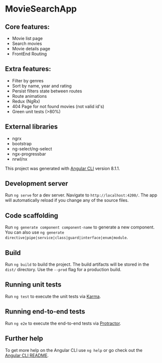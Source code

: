 # MovieSearchApp

## Core features:
- Movie list page
- Search movies
- Movie details page
- FrontEnd Routing

## Extra features:
- Filter by genres
- Sort by name, year and rating
- Persist filters state between routes
- Route animations
- Redux (NgRx)
- 404 Page for not found movies (not valid id's)
- Green unit tests (>80%)

## External libraries
- ngrx
- bootstrap
- ng-select/ng-select
- ngx-progressbar
- nrwl/nx

This project was generated with [Angular CLI](https://github.com/angular/angular-cli) version 8.1.1.

## Development server

Run `ng serve` for a dev server. Navigate to `http://localhost:4200/`. The app will automatically reload if you change any of the source files.

## Code scaffolding

Run `ng generate component component-name` to generate a new component. You can also use `ng generate directive|pipe|service|class|guard|interface|enum|module`.

## Build

Run `ng build` to build the project. The build artifacts will be stored in the `dist/` directory. Use the `--prod` flag for a production build.

## Running unit tests

Run `ng test` to execute the unit tests via [Karma](https://karma-runner.github.io).

## Running end-to-end tests

Run `ng e2e` to execute the end-to-end tests via [Protractor](http://www.protractortest.org/).

## Further help

To get more help on the Angular CLI use `ng help` or go check out the [Angular CLI README](https://github.com/angular/angular-cli/blob/master/README.md).
